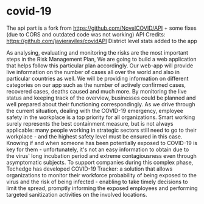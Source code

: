# covid-19


The api part is a fork from https://github.com/NovelCOVID/API + some fixes (due to CORS and outdated code was not working)
API Credits: https://github.com/javieraviles/covidAPI
District level stats added to the app

As analysing, evaluating and monitoring the risks are the most important steps in the Risk 
Management Plan, We are going to build a web application that helps follow this particular 
plan accordingly. Our web-app will provide live information on the number of cases all over 
the world and also in particular countries as well. We will be providing information on 
different categories on our app such as the number of actively confirmed cases, recovered 
cases, deaths caused and much more. By monitoring the live status and keeping track of the 
overview, businesses could be planned and well prepared about their functioning 
correspondingly.
As we drive through the current situation, dealing with the COVID-19 emergency, employee 
safety in the workplace is a top priority for all organizations. Smart working surely represents 
the best containment measure, but is not always applicable: many people working in strategic 
sectors still need to go to their workplace - and the highest safety level must be ensured in 
this case.
Knowing if and when someone has been potentially exposed to COVID-19 is key for them -
unfortunately, it's not an easy information to obtain due to the virus' long incubation period 
and extreme contagiousness even through asymptomatic subjects.
To support companies during this complex phase, Techedge has developed COVID-19 
Tracker: a solution that allows organizations to monitor their workforce probability of being 
exposed to the virus and the risk of being infected - enabling to take timely decisions to limit 
the spread, promptly informing the exposed employees and performing targeted sanitization 
activities on the involved locations.
